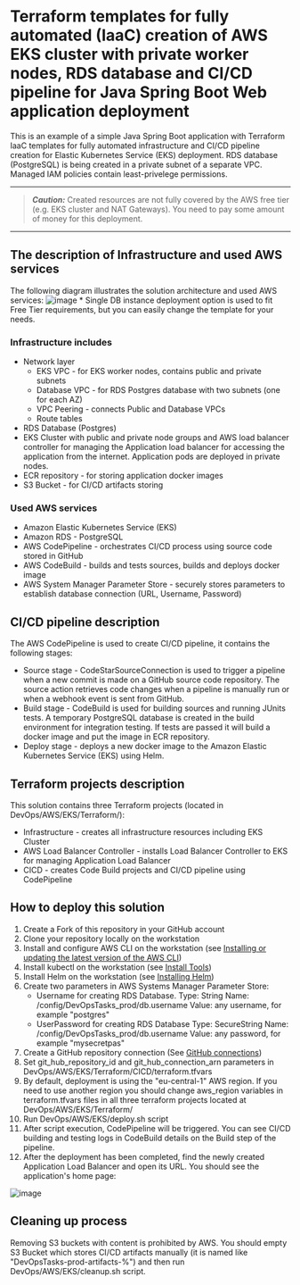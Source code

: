 # Terraform templates for fully automated (IaaC) creation of AWS EKS cluster with private worker nodes, RDS database and CI/CD pipeline for Java Spring Boot Web application deployment
This is an example of a simple Java Spring Boot application with Terraform IaaC templates for fully automated infrastructure and CI/CD pipeline creation for Elastic Kubernetes Service (EKS) deployment. RDS  database (PostgreSQL) is being created in a private subnet of a separate VPC. Managed IAM policies contain least-privelege permissions.

***
> **_Caution:_** Created resources are not fully covered by the AWS free tier (e.g. EKS cluster and NAT Gateways). You need to pay some amount of money for this deployment.
***

## The description of Infrastructure and used AWS services
The following diagram illustrates the solution architecture and used AWS services:
![image](https://user-images.githubusercontent.com/105599883/226881190-74854ab5-c851-46ee-b890-5f659faf69e6.png)
\* Single DB instance deployment option is used to fit Free Tier requirements, but you can easily change the template for your needs.

### Infrastructure includes
* Network layer
  * EKS VPC - for EKS worker nodes, contains public and private subnets
  * Database VPC - for RDS Postgres database with two subnets (one for each AZ)
  * VPC Peering - connects Public and Database VPCs
  * Route tables
* RDS Database (Postgres)
* EKS Cluster with public and private node groups and AWS load balancer controller for managing the Application load balancer for accessing the application from the internet. Application pods are deployed in private nodes.
* ECR repository - for storing application docker images
* S3 Bucket - for CI/CD artifacts storing

### Used AWS services
* Amazon Elastic Kubernetes Service (EKS)
* Amazon RDS - PostgreSQL
* AWS CodePipeline - orchestrates CI/CD process using source code stored in GitHub
* AWS CodeBuild - builds and tests sources, builds and deploys docker image
* AWS System Manager Parameter Store - securely stores parameters to establish database connection (URL, Username, Password)

## CI/CD pipeline description
The AWS CodePipeline is used to create CI/CD pipeline, it contains the following stages: 
* Source stage - CodeStarSourceConnection is used to trigger a pipeline when a new commit is made on a GitHub source code repository. The source action retrieves code changes when a pipeline is manually run or when a webhook event is sent from GitHub.
* Build stage - CodeBuild is used for building sources and running JUnits tests. A temporary PostgreSQL database is created in the build environment for integration testing. If tests are passed it will build a docker image and put the image in ECR repository.
* Deploy stage - deploys a new docker image to the Amazon Elastic Kubernetes Service (EKS) using Helm.

## Terraform projects description
This solution contains three Terraform projects (located in DevOps/AWS/EKS/Terraform/):
* Infrastructure - creates all infrastructure resources including EKS Cluster
* AWS Load Balancer Controller - installs Load Balancer Controller to EKS for managing Application Load Balancer
* CICD - creates Code Build projects and CI/CD pipeline using CodePipeline

## How to deploy this solution
1. Create a Fork of this repository in your GitHub account 
2. Clone your repository locally on the workstation
3. Install and configure AWS CLI on the workstation (see [Installing or updating the latest version of the AWS CLI](https://docs.aws.amazon.com/cli/latest/userguide/getting-started-install.html))
4. Install kubectl on the workstation (see [Install Tools](https://kubernetes.io/docs/tasks/tools/))
5. Install Helm on the workstation (see [Installing Helm](https://helm.sh/docs/intro/install/))
6. Create two parameters in AWS Systems Manager Parameter Store:
    * Username for creating RDS Database.
    Type: String
    Name: /config/DevOpsTasks_prod/db.username
    Value: any username, for example "postgres"
    * UserPassword for creating RDS Database
    Type: SecureString
    Name: /config/DevOpsTasks_prod/db.username
    Value: any password, for example "mysecretpas"
7. Create a GitHub repository connection (See [GitHub connections](https://docs.aws.amazon.com/codepipeline/latest/userguide/connections-github.html))
8. Set git_hub_repository_id and git_hub_connection_arn parameters in DevOps/AWS/EKS/Terraform/CICD/terraform.tfvars
9. By default, deployment is using the "eu-central-1" AWS region. If you need to use another region you should change aws_region variables in terraform.tfvars files in all three terraform projects located at DevOps/AWS/EKS/Terraform/
10. Run DevOps/AWS/EKS/deploy.sh script
11. After script execution, CodePipeline will be triggered. You can see CI/CD building and testing logs in CodeBuild details on the Build step of the pipeline.
12. After the deployment has been completed, find the newly created Application Load Balancer and open its URL. You should see the application's home page:

![image](https://user-images.githubusercontent.com/105599883/216605416-b30154de-7f8b-4f3f-b160-1eeca0273ebf.png)

## Cleaning up process
Removing S3 buckets with content is prohibited by AWS. You should empty S3 Bucket which stores CI/CD artifacts manually (it is named like "DevOpsTasks-prod-artifacts-%") and then run DevOps/AWS/EKS/cleanup.sh script.
